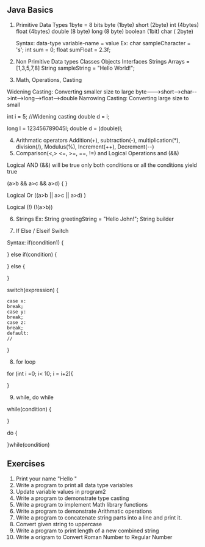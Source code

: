 ## Java Basics

1. Primitive Data Types
    1byte = 8 bits
    byte (1byte) 
    short (2byte) 
    int (4bytes)
    float (4bytes)
    double (8 byte)
    long (8 byte)
    boolean (1bit)
    char ( 2byte)

    Syntax: data-type variable-name = value
    Ex: 
    char sampleCharacter = 's';
    int sum = 0;
    float sumFloat = 2.3f;

2. Non Primitive Data types
        Classes
        Objects
        Interfaces
        Strings
        Arrays = [1,3,5,7,8]
        String sampleString = "Hello World!";


3. Math, Operations, Casting

Widening Casting: Converting smaller size to large byte--->short-->char-->int-->long-->float-->double
Narrowing Casting: Converting large size to small

int i = 5;
//Widening casting
double d = i;

long l = 123456789045l;
double d = (double)l;

4. Arithmatic operators
    Addition(+), subtraction(-), multiplication(*), division(/), Modulus(%), Increment(++), Decrement(--)
5. Comparison(<,> <=, >=, ==, !=) and Logical Operations and (&&)

Logical AND (&&) will be true only both conditions or all the conditions yield true

(a>b && a>c && a>d) { }

Logical Or ((a>b || a>c || a>d) )

Logical (!) (!(a>b))


6. Strings
 Ex: String greetingString = "Hello John!";
 String builder

7. If Else / Elseif Switch

Syntax:
if(condition1) {

} else if(condition) {

} else {

}

switch(expression) {

    case x:
    break;
    case y: 
    break;
    case z:
    break;
    default:
    //
}

8. for loop

for (int i =0; i< 10; i = i+2){

}

9. while, do while

while(condition) {

}

do {

}while(condition)


## Exercises

1. Print your name "Hello <Your Name>"
2. Write a program to print all data type variables
3. Update variable values in program2
4. Write a program to demonstrate type casting
5. Write a program to implement Math library functions
6. Write a program to demonstrate Arithmatic operations
7. Write a program to concatenate string parts into a line and print it.
8. Convert given string to uppercase
9. Write a program to print length of a new combined string
10. Write a origram to Convert Roman Number to Regular Number 

